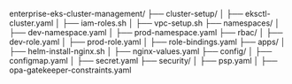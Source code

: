 enterprise-eks-cluster-management/
├── cluster-setup/
│   ├── eksctl-cluster.yaml
│   ├── iam-roles.sh
│   ├── vpc-setup.sh
├── namespaces/
│   ├── dev-namespace.yaml
│   ├── prod-namespace.yaml
├── rbac/
│   ├── dev-role.yaml
│   ├── prod-role.yaml
│   ├── role-bindings.yaml
├── apps/
│   ├── helm-install-nginx.sh
│   ├── nginx-values.yaml
├── config/
│   ├── configmap.yaml
│   ├── secret.yaml
├── security/
│   ├── psp.yaml
│   ├── opa-gatekeeper-constraints.yaml
